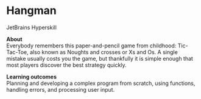 # Hangman

JetBrains Hyperskill

**About**<br>
Everybody remembers this paper-and-pencil game from childhood: Tic-Tac-Toe, also known as Noughts and crosses or Xs and Os. A single mistake usually costs you the game, but thankfully it is simple enough that most players discover the best strategy quickly.

**Learning outcomes**<br>
Planning and developing a complex program from scratch, using functions, handling errors, and processing user input.

